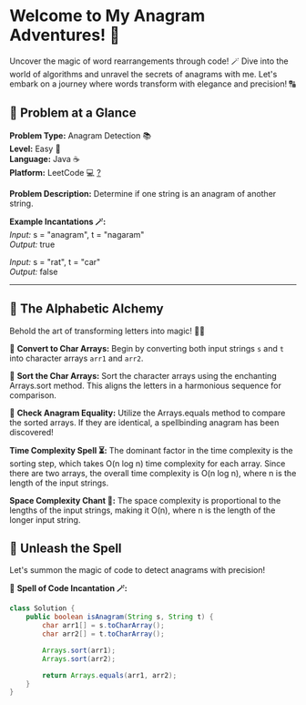 # Welcome to My Anagram Adventures! 🧩

Uncover the magic of word rearrangements through code! 🪄 Dive into the world of algorithms and unravel the secrets of anagrams with me. Let's embark on a journey where words transform with elegance and precision! 🔠

## 🚀 Problem at a Glance

**Problem Type:** Anagram Detection 📚  
**Level:** Easy 🍭  
**Language:** Java ☕  
**Platform:** LeetCode 💻 [?](https://leetcode.com/problems/valid-anagram/)

**Problem Description:** Determine if one string is an anagram of another string.

**Example Incantations 🪄:**  
_Input:_
s = "anagram", t = "nagaram"  
_Output:_
true  

_Input:_
s = "rat", t = "car"  
_Output:_
false  

---

## 🌟 The Alphabetic Alchemy

Behold the art of transforming letters into magic! 🧙‍♂️

🌟 **Convert to Char Arrays:** Begin by converting both input strings `s` and `t` into character arrays `arr1` and `arr2`.

🌟 **Sort the Char Arrays:** Sort the character arrays using the enchanting Arrays.sort method. This aligns the letters in a harmonious sequence for comparison.

🌟 **Check Anagram Equality:** Utilize the Arrays.equals method to compare the sorted arrays. If they are identical, a spellbinding anagram has been discovered!

**Time Complexity Spell ⏳:** The dominant factor in the time complexity is the sorting step, which takes O(n log n) time complexity for each array. Since there are two arrays, the overall time complexity is O(n log n), where n is the length of the input strings.

**Space Complexity Chant 🔮:** The space complexity is proportional to the lengths of the input strings, making it O(n), where n is the length of the longer input string.

## 🔮 Unleash the Spell

Let's summon the magic of code to detect anagrams with precision!

🌟 **Spell of Code Incantation 🪄:**

```java
class Solution {
    public boolean isAnagram(String s, String t) {
        char arr1[] = s.toCharArray();
        char arr2[] = t.toCharArray();

        Arrays.sort(arr1);
        Arrays.sort(arr2);

        return Arrays.equals(arr1, arr2);
    }
}
